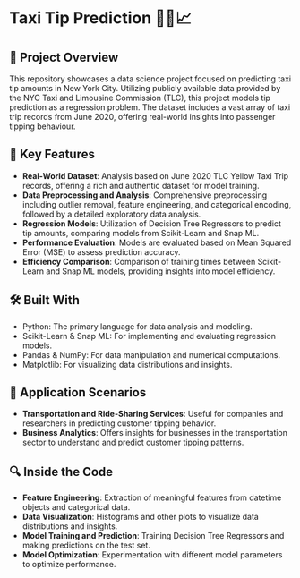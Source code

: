 # Taxi Tip Prediction 🚕💡📈

## 🚀 Project Overview
This repository showcases a data science project focused on predicting taxi tip amounts in New York City. Utilizing publicly available data provided by the NYC Taxi and Limousine Commission (TLC), this project models tip prediction as a regression problem. The dataset includes a vast array of taxi trip records from June 2020, offering real-world insights into passenger tipping behaviour.

## 📌 Key Features
- **Real-World Dataset**: Analysis based on June 2020 TLC Yellow Taxi Trip records, offering a rich and authentic dataset for model training.
- **Data Preprocessing and Analysis**: Comprehensive preprocessing including outlier removal, feature engineering, and categorical encoding, followed by a detailed exploratory data analysis.
- **Regression Models**: Utilization of Decision Tree Regressors to predict tip amounts, comparing models from Scikit-Learn and Snap ML.
- **Performance Evaluation**: Models are evaluated based on Mean Squared Error (MSE) to assess prediction accuracy.
- **Efficiency Comparison**: Comparison of training times between Scikit-Learn and Snap ML models, providing insights into model efficiency.

## 🛠️ Built With
- Python: The primary language for data analysis and modeling.
- Scikit-Learn & Snap ML: For implementing and evaluating regression models.
- Pandas & NumPy: For data manipulation and numerical computations.
- Matplotlib: For visualizing data distributions and insights.

## 🎯 Application Scenarios
- **Transportation and Ride-Sharing Services**: Useful for companies and researchers in predicting customer tipping behavior.
- **Business Analytics**: Offers insights for businesses in the transportation sector to understand and predict customer tipping patterns.

## 🔍 Inside the Code
- **Feature Engineering**: Extraction of meaningful features from datetime objects and categorical data.
- **Data Visualization**: Histograms and other plots to visualize data distributions and insights.
- **Model Training and Prediction**: Training Decision Tree Regressors and making predictions on the test set.
- **Model Optimization**: Experimentation with different model parameters to optimize performance.
